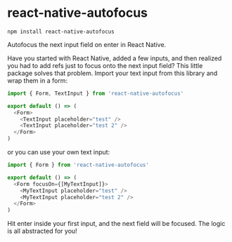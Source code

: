 # react-native-autofocus

`npm install react-native-autofocus`

Autofocus the next input field on enter in React Native.

Have you started with React Native, added a few inputs, and then realized you had to add refs just to focus onto the next input field? This little package solves that problem. Import your text input from this library and wrap them in a form:

```js
import { Form, TextInput } from 'react-native-autofocus'

export default () => (
  <Form>
    <TextInput placeholder="test" />
    <TextInput placeholder="test 2" />
  </Form>
)
```

or you can use your own text input:

```js
import { Form } from 'react-native-autofocus'

export default () => (
  <Form focusOn={[MyTextInput]}>
    <MyTextInput placeholder="test" />
    <MyTextInput placeholder="test 2" />
  </Form>
)
```

Hit enter inside your first input, and the next field will be focused. The logic is all abstracted for you!
